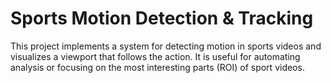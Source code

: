 # Sports Motion Detection & Tracking

This project implements a system for detecting motion in sports videos and visualizes a viewport that follows the action. It is useful for automating analysis or focusing on the most interesting parts (ROI) of sport videos.
